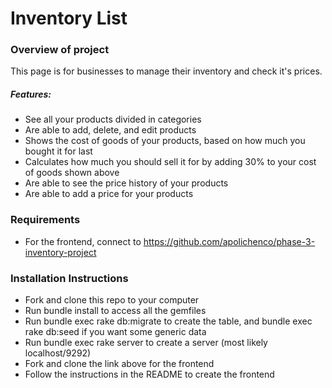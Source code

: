 # Inventory List

### Overview of project
This page is for businesses to manage their inventory and check it's prices.

##### Features:
   * See all your products divided in categories
   * Are able to add, delete, and edit products
   * Shows the cost of goods of your products, based on how much you bought it for last
   * Calculates how much you should sell it for by adding 30% to your cost of goods shown above
   * Are able to see the price history of your products
   * Are able to add a price for your products

### Requirements
* For the frontend, connect to https://github.com/apolichenco/phase-3-inventory-project

### Installation Instructions
* Fork and clone this repo to your computer
* Run bundle install to access all the gemfiles
* Run bundle exec rake db:migrate to create the table, and bundle exec rake db:seed if you want some generic data
* Run bundle exec rake server to create a server (most likely localhost/9292)
* Fork and clone the link above for the frontend
* Follow the instructions in the README to create the frontend
